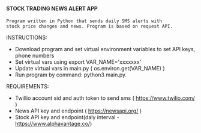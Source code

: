 
#### STOCK TRADING NEWS ALERT APP
````
Program written in Python that sends daily SMS alerts with 
stock price changes and news. Program is based on request API.
````
    

INSTRUCTIONS:
* Download program and set virtual environment variables to set API keys, phone numbers
* Set virtual vars using export VAR_NAME='xxxxxxx'
* Update virtual vars in main.py ( os.environ.get(VAR_NAME) )
* Run program by command: python3 main.py.

REQUIREMENTS:
* Twillio account sid and auth token to send sms ( https://www.twilio.com/ )
* News API key and endpoint ( https://newsapi.org/ )
* Stock API key and endpoint(daly interval - https://www.alphavantage.co/)

    

    